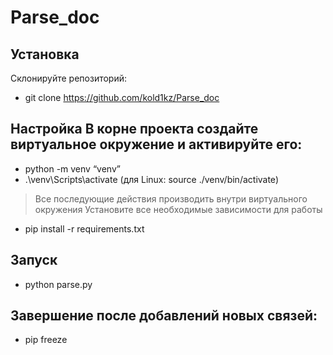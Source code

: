 # Parse_doc

## Установка  

Склонируйте репозиторий:  

* git clone https://github.com/kold1kz/Parse_doc  

## Настройка В корне проекта создайте виртуальное окружение и активируйте его:  
* python -m venv “venv”  
* .\venv\Scripts\activate (для Linux: source ./venv/bin/activate)  

> Все последующие действия производить внутри виртуального окружения Установите все необходимые зависимости для работы  

* pip install -r requirements.txt  

## Запуск  

* python parse.py  

## Завершение после добавлений новых связей:  

* pip freeze  
